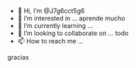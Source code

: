 - 👋 Hi, I’m @J7g6cct5g6
- 👀 I’m interested in ... aprende mucho 
- 🌱 I’m currently learning ...
- 💞️ I’m looking to collaborate on ... todo 
- 📫 How to reach me ...

<!---
J7g6cct5g6/J7g6cct5g6 is a ✨ special ✨ repository because its `README.md` (this file) appears on your GitHub profile.
You can click the Preview link to take a look at your changes.
--->
gracias 
